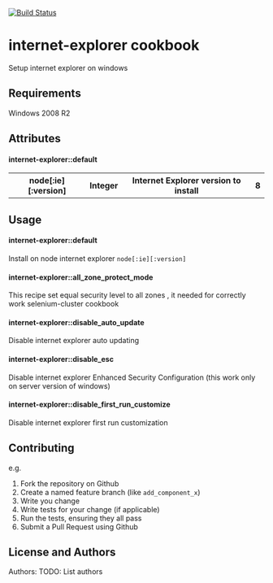 [![Build Status](https://travis-ci.org/valyukov/valyukov/internet-explorer-cookbook.svg?branch=master)](https://travis-ci.org/valyukov/internet-explorer-cookbook)

internet-explorer cookbook
==========================
Setup internet explorer on windows


Requirements
------------
Windows 2008 R2
 

Attributes
----------
#### internet-explorer::default
<table>
  <tr>
    <th>node[:ie][:version]</th>
    <th>Integer</th>
    <th>Internet Explorer version to install</th>
    <th>8</th>
  </tr>
</table>

Usage
-----
#### internet-explorer::default
Install on node internet explorer ```node[:ie][:version]``` 

#### internet-explorer::all_zone_protect_mode
This recipe set equal security level to all zones , it needed for correctly work selenium-cluster cookbook

#### internet-explorer::disable_auto_update
Disable internet explorer auto updating 

#### internet-explorer::disable_esc
Disable internet explorer Enhanced Security Configuration (this work only on server version of windows)

#### internet-explorer::disable_first_run_customize
Disable internet explorer first run customization 


Contributing
------------

e.g.
1. Fork the repository on Github
2. Create a named feature branch (like `add_component_x`)
3. Write you change
4. Write tests for your change (if applicable)
5. Run the tests, ensuring they all pass
6. Submit a Pull Request using Github

License and Authors
-------------------
Authors: TODO: List authors
